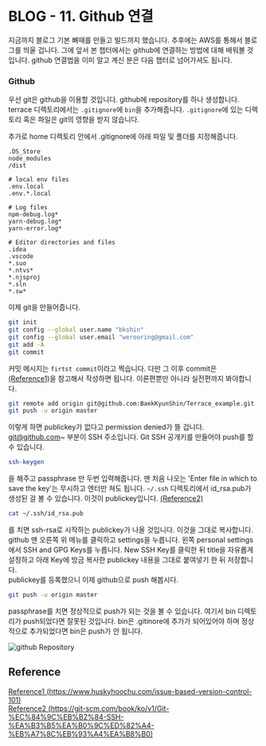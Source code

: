 # BLOG - 11.  Github 연결

지금까지 블로그 기본 뼈때를 만들고 빌드까지 했습니다. 추후에는 AWS를 통해서 블로그를 띄울 겁니다. 그에 앞서 본 챕터에서는 github에 연결하는 방법에 대해 배워볼 것입니다. github 연결법을 이미 알고 계신 분은 다음 챕터로 넘어가셔도 됩니다.  

### **Github**

우선 git은 github을 이용할 것입니다. github에 repository를 하나 생성합니다. terrace 디렉토리에서는 ```.gitignore```에 ```bin```을 추가해줍니다. ```.gitignore```에 있는 디렉토리 혹은 파일은 git의 영향을 받지 않습니다. 

추가로 home 디렉토리 안에서 .gitignore에 아래 파일 및 폴더를 지정해줍니다.
```
.DS_Store
node_modules
/dist

# local env files
.env.local
.env.*.local

# Log files
npm-debug.log*
yarn-debug.log*
yarn-error.log*

# Editor directories and files
.idea
.vscode
*.suo
*.ntvs*
*.njsproj
*.sln
*.sw*
```

이제 git을 만들어줍니다.

```bash
git init
git config --global user.name "bkshin"
git config --global user.email "werooring@gmail.com"
git add -A
git commit
```

 커밋 메시지는 ```firtst commit```이라고 찍습니다.  다만 그 이후 commit은 [(Reference1)](https://www.huskyhoochu.com/issue-based-version-control-101)을 참고해서 작성하면 됩니다. 이론편뿐만 아니라 실전편까지 봐야합니다.

```bash
git remote add origin git@github.com:BaekKyunShin/Terrace_example.git
git push -u origin master
```

이렇게 하면 publickey가 없다고 permission denied가 뜰 겁니다. git@github.com~ 부분이 SSH 주소입니다. Git SSH 공개키를 만들어야 push를 할 수 있습니다.  

```bash
ssh-keygen
```
을 해주고 passphrase 만 두번 입력해줍니다. 맨 처음 나오는 'Enter file in which to save the key'는 무시하고 엔터만 쳐도 됩니다. ```~/.ssh``` 디렉토리에서 id_rsa.pub가 생성된 걸 볼 수 있습니다. 이것이 publickey입니다. [(Reference2)](https://git-scm.com/book/ko/v1/Git-%EC%84%9C%EB%B2%84-SSH-%EA%B3%B5%EA%B0%9C%ED%82%A4-%EB%A7%8C%EB%93%A4%EA%B8%B0)

```bash
cat ~/.ssh/id_rsa.pub
```

를 치면 ssh-rsa로 시작하는 publickey가 나올 것입니다. 이것을 그대로 복사합니다. github 맨 오른쪽 위 메뉴를 클릭하고 settings을 누릅니다. 왼쪽 personal settings에서 SSH and GPG Keys를 누릅니다. New SSH Key를 클릭한 뒤 title을 자유롭게 설정하고 아래 Key에 방금 복사한 publickey 내용을 그대로 붙여넣기 한 뒤 저장합니다.  
publickey를 등록했으니 이제 github으로 push 해봅시다.

```bash
git push -u origin master
```

passphrase를 치면 정상적으로 push가 되는 것을 볼 수 있습니다. 여기서 bin 디렉토리가 push되었다면 잘못된 것입니다. bin은 .gitinore에 추가가 되어있어야 하며 정상적으로 추가되었다면 bin은 push가 안 됩니다.

![github Repository](https://cdn.bkshin.com/devRecord/2019/02/17/11_1.PNG)


## Reference

[Reference1 (https://www.huskyhoochu.com/issue-based-version-control-101)](https://www.huskyhoochu.com/issue-based-version-control-101)  
[Reference2 (https://git-scm.com/book/ko/v1/Git-%EC%84%9C%EB%B2%84-SSH-%EA%B3%B5%EA%B0%9C%ED%82%A4-%EB%A7%8C%EB%93%A4%EA%B8%B0)](https://git-scm.com/book/ko/v1/Git-%EC%84%9C%EB%B2%84-SSH-%EA%B3%B5%EA%B0%9C%ED%82%A4-%EB%A7%8C%EB%93%A4%EA%B8%B0)
